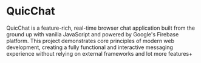 # QuicChat
QuicChat is a feature-rich, real-time browser chat application built from the ground up with vanilla JavaScript and powered by Google's Firebase platform. This project demonstrates core principles of modern web development, creating a fully functional and interactive messaging experience without relying on external frameworks and lot more features+
